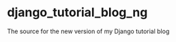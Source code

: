 django_tutorial_blog_ng
=======================

The source for the new version of my Django tutorial blog
